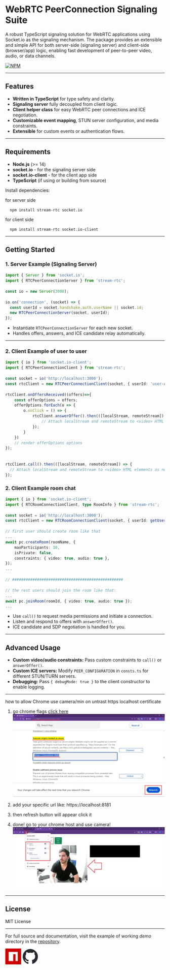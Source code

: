 # WebRTC PeerConnection Signaling Suite

A robust TypeScript signaling solution for WebRTC applications using Socket.io as the signaling mechanism. The package provides an extensible and simple API for both server-side (signaling server) and client-side (browser/app) logic, enabling fast development of peer-to-peer video, audio, or data channels.

[![NPM](https://nodei.co/npm/stream-rtc.svg)](https://nodei.co/npm/stream-rtc/)

***

## Features

- **Written in TypeScript** for type safety and clarity.
- **Signaling server** fully decoupled from client logic.
- **Client helper class** for easy WebRTC peer connections and ICE negotiation.
- **Customizable event mapping**, STUN server configuration, and media constraints.
- **Extensible** for custom events or authentication flows.

***

## Requirements

- **Node.js** (>= 14)
- **socket.io** - for the signaling server side
- **socket.io-client** - for the client app side
- **TypeScript** (if using or building from source)

Install dependencies:

for server side
```shell
  npm install stream-rtc socket.io
```

for client side
```shell
  npm install stream-rtc socket.io-client
```


***

## Getting Started

### 1. Server Example (Signaling Server)

```typescript
import { Server } from 'socket.io';
import { RTCPeerConnectionServer } from 'stream-rtc';

const io = new Server(3000);

io.on('connection', (socket) => {
  const userId = socket.handshake.auth.userName || socket.id;
  new RTCPeerConnectionServer(socket, userId);
});
```

- Instantiate `RTCPeerConnectionServer` for each new socket.
- Handles offers, answers, and ICE candidate relay automatically.

***

### 2. Client Example of user to user

```typescript
import { io } from 'socket.io-client';
import { RTCPeerConnectionClient } from 'stream-rtc';

const socket = io('http://localhost:3000');
const rtcClient = new RTCPeerConnectionClient(socket, { userId: 'user-A' });

rtcClient.onOffersReceived((offers)=>{
    const offerOptions = offers;
    offerOptions.forEach(o => {
        o.onClick = () => {
            rtcClient.answerOffer().then(([localStream, remoteStream]) => {
                // Attach localStream and remoteStream to <video> HTML elements as needed, or include them in constructur props
            });
        }
    })
    // render offerOptions options
});


rtcClient.call().then(([localStream, remoteStream]) => {
  // Attach localStream and remoteStream to <video> HTML elements as needed, or include them in constructur props
});
```

### 2. Client Example room chat

```typescript
import { io } from 'socket.io-client';
import { RTCRoomConnectionClient, type RoomInfo } from 'stream-rtc';

const socket = io('http://localhost:3000');
const rtcClient = new RTCRoomConnectionClient(socket, { userId: getUserName(), localVideoElement }, { debugMode: true });

// first user should create room like that 
...
await pc.createRoom(roomName, {
    maxParticipants: 10,
    isPrivate: false,
    constraints: { video: true, audio: true },
});
...

// #################################################

// the rest users should join the room like that:
...
await pc.joinRoom(roomId, { video: true, audio: true });
...

```

- Use `call()` to request media permissions and initiate a connection.
- Listen and respond to offers with `answerOffer()`.
- ICE candidate and SDP negotiation is handled for you.

***

## Advanced Usage

- **Custom video/audio constraints:**
  Pass custom constraints to `call()` or `answerOffer()`.
- **Custom ICE servers:**
  Modify `PEER_CONFIGURATION` in `consts.ts` for different STUN/TURN servers.
- **Debugging:**
  Pass `{ debugMode: true }` to the client constructor to enable logging.


***

how to allow Chrome use camera/min on untrast https localhost certificate

1. go chrome flags [click here](chrome://flags/#unsafely-treat-insecure-origin-as-secure)
![screenshot Output chrome flags](readme-assets/chrome.webp)
 
2. add your specific url like: https://localhost:8181
3. then refresh button will appear click it 
4. done! go to your chrome host and use camera! 
![screenshot Output chrome permission](readme-assets/chrome-permission.webp)


***

## License

MIT License

***

For full source and documentation, visit the example of working _demo_ directory in the [repository](https://github.com/hdriel/stream-rtc).

[![npm](npm.png)](https://www.npmjs.com/package/stream-rtc)
[![github](github.png)](https://github.com/hdriel/stream-rtc)
